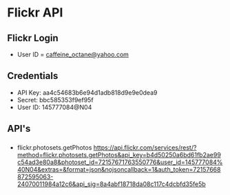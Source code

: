 # Flickr API

## Flickr Login
* User ID = caffeine_octane@yahoo.com

## Credentials
* API Key:     aa4c54683b6e94d1adb818d9e9e0dea9
* Secret:      bbc585353f9ef95f
* User ID:     145777084@N04

## API's
###
* flickr.photosets.getPhotos https://api.flickr.com/services/rest/?method=flickr.photosets.getPhotos&api_key=b4d50250a6bd61fb2ae99c54ad3e80a8&photoset_id=72157671763550776&user_id=145777084%40N04&extras=&format=json&nojsoncallback=1&auth_token=72157668872595063-24070011984a12c6&api_sig=8a4abf18718da08c117c4dcbfd35fe5b
